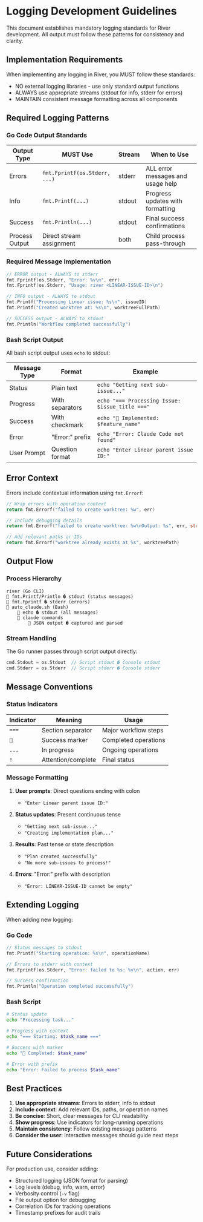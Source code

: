# Logging Development Guidelines

This document establishes mandatory logging standards for River development. All output must follow these patterns for consistency and clarity.

## Implementation Requirements

When implementing any logging in River, you MUST follow these standards:
- NO external logging libraries - use only standard output functions
- ALWAYS use appropriate streams (stdout for info, stderr for errors)
- MAINTAIN consistent message formatting across all components

## Required Logging Patterns

### Go Code Output Standards

| Output Type | MUST Use | Stream | When to Use |
|------------|----------|--------|-------------|
| Errors | `fmt.Fprintf(os.Stderr, ...)` | stderr | ALL error messages and usage help |
| Info | `fmt.Printf(...)` | stdout | Progress updates with formatting |
| Success | `fmt.Println(...)` | stdout | Final success confirmations |
| Process Output | Direct stream assignment | both | Child process pass-through |

### Required Message Implementation

```go
// ERROR output - ALWAYS to stderr
fmt.Fprintf(os.Stderr, "Error: %v\n", err)
fmt.Fprintf(os.Stderr, "Usage: river <LINEAR-ISSUE-ID>\n")

// INFO output - ALWAYS to stdout
fmt.Printf("Processing Linear issue: %s\n", issueID)
fmt.Printf("Created worktree at: %s\n", worktreeFullPath)

// SUCCESS output - ALWAYS to stdout
fmt.Println("Workflow completed successfully")
```

### Bash Script Output

All bash script output uses `echo` to stdout:

| Message Type | Format | Example |
|-------------|--------|---------|
| Status | Plain text | `echo "Getting next sub-issue..."` |
| Progress | With separators | `echo "=== Processing Issue: $issue_title ==="` |
| Success | With checkmark | `echo " Implemented: $feature_name"` |
| Error | "Error:" prefix | `echo "Error: Claude Code not found"` |
| User Prompt | Question format | `echo "Enter Linear parent issue ID:"` |

## Error Context

Errors include contextual information using `fmt.Errorf`:

```go
// Wrap errors with operation context
return fmt.Errorf("failed to create worktree: %w", err)

// Include debugging details
return fmt.Errorf("failed to create worktree: %w\nOutput: %s", err, string(output))

// Add relevant paths or IDs
return fmt.Errorf("worktree already exists at %s", worktreePath)
```

## Output Flow

### Process Hierarchy

```
river (Go CLI)
   fmt.Printf/Println � stdout (status messages)
   fmt.Fprintf � stderr (errors)
   auto_claude.sh (Bash)
       echo � stdout (all messages)
       claude commands
           JSON output � captured and parsed
```

### Stream Handling

The Go runner passes through script output directly:

```go
cmd.Stdout = os.Stdout  // Script stdout � Console stdout
cmd.Stderr = os.Stderr  // Script stderr � Console stderr
```

## Message Conventions

### Status Indicators

| Indicator | Meaning | Usage |
|-----------|---------|-------|
| `===` | Section separator | Major workflow steps |
| `` | Success marker | Completed operations |
| `...` | In progress | Ongoing operations |
| `!` | Attention/complete | Final status |

### Message Formatting

1. **User prompts**: Direct questions ending with colon
   - `"Enter Linear parent issue ID:"`

2. **Status updates**: Present continuous tense
   - `"Getting next sub-issue..."`
   - `"Creating implementation plan..."`

3. **Results**: Past tense or state description
   - `"Plan created successfully"`
   - `"No more sub-issues to process!"`

4. **Errors**: "Error:" prefix with description
   - `"Error: LINEAR-ISSUE-ID cannot be empty"`

## Extending Logging

When adding new logging:

### Go Code
```go
// Status messages to stdout
fmt.Printf("Starting operation: %s\n", operationName)

// Errors to stderr with context
fmt.Fprintf(os.Stderr, "Error: failed to %s: %v\n", action, err)

// Success confirmation
fmt.Println("Operation completed successfully")
```

### Bash Script
```bash
# Status update
echo "Processing task..."

# Progress with context
echo "=== Starting: $task_name ==="

# Success with marker
echo " Completed: $task_name"

# Error with prefix
echo "Error: Failed to process $task_name"
```

## Best Practices

1. **Use appropriate streams**: Errors to stderr, info to stdout
2. **Include context**: Add relevant IDs, paths, or operation names
3. **Be concise**: Short, clear messages for CLI readability
4. **Show progress**: Use indicators for long-running operations
5. **Maintain consistency**: Follow existing message patterns
6. **Consider the user**: Interactive messages should guide next steps

## Future Considerations

For production use, consider adding:
- Structured logging (JSON format for parsing)
- Log levels (debug, info, warn, error)
- Verbosity control (`-v` flag)
- File output option for debugging
- Correlation IDs for tracking operations
- Timestamp prefixes for audit trails